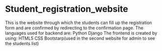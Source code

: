 # Student_registration_website
This is the website through which the students can fill up the registration form and are confirmed by redirecting to the confirmation page.
The languages used for backend are:
      Python
      Django
The frontend is created by using:
      HTML5
      CSS
      Bootstarp(used in the second website for admin to see the students list)
